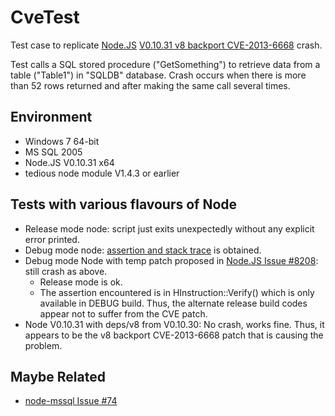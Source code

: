 CveTest
=======

Test case to replicate [Node.JS](https://github.com/joyent/node/) [V0.10.31 v8 backport CVE-2013-6668](http://blog.nodejs.org/2014/08/19/node-v0-10-31-stable/) crash.

Test calls a SQL stored procedure ("GetSomething") to retrieve data from a table ("Table1") in "SQLDB" database. Crash occurs when there is more than 52 rows returned and after making the same call several times.

Environment
-----------
* Windows 7 64-bit
* MS SQL 2005
* Node.JS V0.10.31 x64
* tedious node module V1.4.3 or earlier

Tests with various flavours of Node
-----------------------------------
* Release mode node: script just exits unexpectedly without any explicit error printed.
* Debug mode node: [assertion and stack trace](log/node_stack_trace.txt) is obtained.
* Debug mode Node with temp patch proposed in [Node.JS Issue #8208](https://github.com/joyent/node/issues/8208): still crash as above.
  * Release mode is ok.
  * The assertion encountered is in HInstruction::Verify() which is only available in DEBUG build. Thus, the alternate release build codes appear not to suffer from the CVE patch.
* Node V0.10.31 with deps/v8 from V0.10.30: No crash, works fine.
Thus, it appears to be the v8 backport CVE-2013-6668 patch that is causing the problem.

Maybe Related
-------------
* [node-mssql Issue #74](https://github.com/patriksimek/node-mssql/issues/74)
